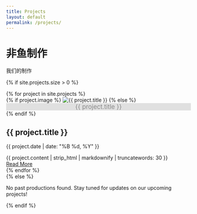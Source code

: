 ```yaml
---
title: Projects
layout: default
permalink: /projects/
---
```


<div class="projects-page">
  <div class="text-center">
    <h1>非鱼制作</h1>
    <p>我们的制作</p>
  </div>

  {% if site.projects.size > 0 %}
    <div class="projects-container">
      {% for project in site.projects %}
        <div class="project-item">
          {% if project.image %}
            <img src="{{ project.image }}" alt="{{ project.title }}" class="project-image" />
          {% else %}
            <div class="project-image" style="background-color: #e0e0e0; display: flex; align-items: center; justify-content: center;">
              <span style="color: #888; font-size: 1.2em;">{{ project.title }}</span>
            </div>
          {% endif %}
          <div class="project-content">
            <h2 class="project-title">{{ project.title }}</h2>
            <p class="project-date">{{ project.date | date: "%B %d, %Y" }}</p>
            <div class="project-excerpt">{{ project.content | strip_html | markdownify | truncatewords: 30 }}</div>
            <a href="{{ project.url }}" class="btn btn-primary">Read More</a>
          </div>
        </div>
      {% endfor %}
    </div>
  {% else %}
    <p class="text-center">No past productions found. Stay tuned for updates on our upcoming projects!</p>
  {% endif %}
</div>
